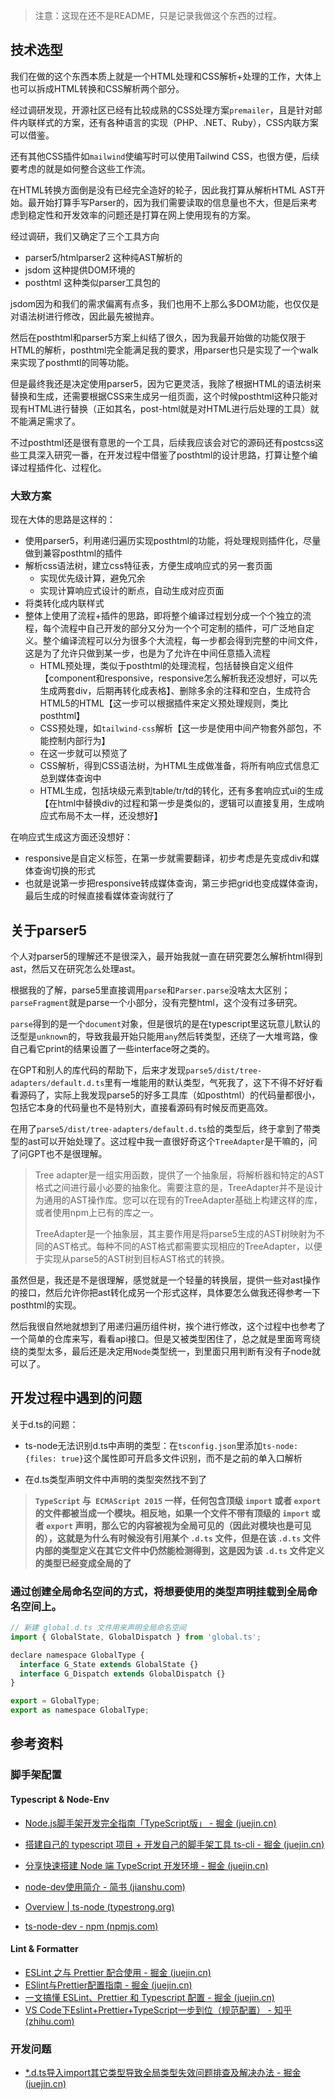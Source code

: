 > 注意：这现在还不是README，只是记录我做这个东西的过程。

## 技术选型

我们在做的这个东西本质上就是一个HTML处理和CSS解析+处理的工作，大体上也可以拆成HTML转换和CSS解析两个部分。

经过调研发现，开源社区已经有比较成熟的CSS处理方案`premailer`，且是针对邮件内联样式的方案，还有各种语言的实现（PHP、.NET、Ruby），CSS内联方案可以借鉴。

还有其他CSS插件如`mailwind`使编写时可以使用Tailwind CSS，也很方便，后续要考虑的就是如何整合这些工作流。

在HTML转换方面倒是没有已经完全造好的轮子，因此我打算从解析HTML AST开始。最开始打算手写Parser的，因为我们需要读取的信息量也不大，但是后来考虑到稳定性和开发效率的问题还是打算在网上使用现有的方案。

经过调研，我们又确定了三个工具方向

- parser5/htmlparser2 这种纯AST解析的
- jsdom 这种提供DOM环境的
- posthtml 这种类似parser工具包的

jsdom因为和我们的需求偏离有点多，我们也用不上那么多DOM功能，也仅仅是对语法树进行修改，因此最先被抛弃。

然后在posthtml和parser5方案上纠结了很久，因为我最开始做的功能仅限于HTML的解析，posthtml完全能满足我的要求，用parser也只是实现了一个walk来实现了posthmtl的同等功能。

但是最终我还是决定使用parser5，因为它更灵活，我除了根据HTML的语法树来替换和生成，还需要根据CSS来生成另一组页面，这个时候posthtml这种只能对现有HTML进行替换（正如其名，post-html就是对HTML进行后处理的工具）就不能满足需求了。

不过posthtml还是很有意思的一个工具，后续我应该会对它的源码还有postcss这些工具深入研究一番，在开发过程中借鉴了posthtml的设计思路，打算让整个编译过程插件化、过程化。

### 大致方案

现在大体的思路是这样的：

- 使用parser5，利用递归遍历实现posthtml的功能，将处理规则插件化，尽量做到兼容posthtml的插件
- 解析css语法树，建立css特征表，方便生成响应式的另一套页面
  - 实现优先级计算，避免冗余
  - 实现计算响应式设计的断点，自动生成对应页面
- 将类转化成内联样式
- 整体上使用了流程+插件的思路，即将整个编译过程划分成一个个独立的流程，每个流程中自己开发的部分又分为一个个可定制的插件，可广泛地自定义。整个编译流程可以分为很多个大流程，每一步都会得到完整的中间文件，这是为了允许只做到某一步，也是为了允许在中间任意插入流程
  - HTML预处理，类似于posthtml的处理流程，包括替换自定义组件【component和responsive，responsive怎么解析我还没想好，可以先生成两套div，后期再转化成表格】、删除多余的注释和空白，生成符合HTML5的HTML【这一步可以根据插件来定义预处理规则，类比posthtml】
  - CSS预处理，如`tailwind-css`解析【这一步是使用中间产物套外部包，不能控制内部行为】
  - 在这一步就可以预览了
  - CSS解析，得到CSS语法树，为HTML生成做准备，将所有响应式信息汇总到媒体查询中
  - HTML生成，包括块级元素到table/tr/td的转化，还有多套响应式ui的生成【在html中替换div的过程和第一步是类似的，逻辑可以直接复用，生成响应式布局不太一样，还没想好】

在响应式生成这方面还没想好：

- responsive是自定义标签，在第一步就需要翻译，初步考虑是先变成div和媒体查询切换的形式
- 也就是说第一步把responsive转成媒体查询，第三步把grid也变成媒体查询，最后生成的时候直接看媒体查询就行了

## 关于parser5

个人对parser5的理解还不是很深入，最开始我就一直在研究要怎么解析html得到ast，然后又在研究怎么处理ast。

根据我的了解，parse5里直接调用`parse`和`Parser.parse`没啥太大区别；`parseFragment`就是parse一个小部分，没有完整html，这个没有过多研究。

`parse`得到的是一个`document`对象，但是很坑的是在typescript里这玩意儿默认的泛型是`unknown`的，导致我最开始只能用`any`然后转类型，还绕了一大堆弯路，像自己看它print的结果设置了一些interface呀之类的。

在GPT和别人的库代码的帮助下，后来才发现`parse5/dist/tree-adapters/default.d.ts`里有一堆能用的默认类型，气死我了，这下不得不好好看看源码了，实际上我发现parse5的好多工具库（如posthtml）的代码量都很小，包括它本身的代码量也不是特别大，直接看源码有时候反而更高效。

在用了`parse5/dist/tree-adapters/default.d.ts`给的类型后，终于拿到了带类型的ast可以开始处理了。这过程中我一直很好奇这个`TreeAdapter`是干嘛的，问了问GPT也不是很理解。

> Tree adapter是一组实用函数，提供了一个抽象层，将解析器和特定的AST格式之间进行最小必要的抽象化。需要注意的是，TreeAdapter并不是设计为通用的AST操作库。您可以在现有的TreeAdapter基础上构建这样的库，或者使用npm上已有的库之一。
>
> TreeAdapter是一个抽象层，其主要作用是将parse5生成的AST树映射为不同的AST格式。每种不同的AST格式都需要实现相应的TreeAdapter，以便于实现从parse5的AST树到目标AST格式的转换。

虽然但是，我还是不是很理解，感觉就是一个轻量的转换层，提供一些对ast操作的接口，然后允许你把ast转化成另一个形式这样，具体要怎么做我还得参考一下posthtml的实现。

然后我很自然地就想到了用递归遍历组件树，挨个进行修改，这个过程中也参考了一个简单的仓库来写，看看api接口。但是又被类型困住了，总之就是里面弯弯绕绕的类型太多，最后还是决定用`Node`类型统一，到里面只用判断有没有子node就可以了。

## 开发过程中遇到的问题

关于d.ts的问题：

- ts-node无法识别d.ts中声明的类型：在`tsconfig.json`里添加`ts-node: {files: true}`这个属性即可开启多文件识别，而不是之前的单入口解析

- 在d.ts类型声明文件中声明的类型突然找不到了

> **`TypeScript` 与` ECMAScript 2015` 一样，任何包含顶级 `import` 或者 `export` 的文件都被当成一个模块。相反地，如果一个文件不带有顶级的 `import` 或者 `export` 声明，那么它的内容被视为全局可见的（因此对模块也是可见的），这就是为什么有时候没有引用某个 `.d.ts` 文件，但是在该 `.d.ts` 文件内部的类型定义在其它文件中仍然能检测得到，这是因为该 `.d.ts` 文件定义的类型已经变成全局的了**

### 通过创建全局命名空间的方式，将想要使用的类型声明挂载到全局命名空间上。

```javascript
// 新建 global.d.ts 文件用来声明全局命名空间
import { GlobalState, GlobalDispatch } from 'global.ts';

declare namespace GlobalType {
  interface G_State extends GlobalState {}
  interface G_Dispatch extends GlobalDispatch {}
}

export = GlobalType;
export as namespace GlobalType;
```

## 参考资料

### 脚手架配置

#### Typescript & Node-Env

- [Node.js脚手架开发完全指南「TypeScript版」 - 掘金 (juejin.cn)](https://juejin.cn/post/7086340583697940516)
- [搭建自己的 typescript 项目 + 开发自己的脚手架工具 ts-cli - 掘金 (juejin.cn)](https://juejin.cn/post/6901552013717438472)

- [分享快速搭建 Node 端 TypeScript 开发环境 - 掘金 (juejin.cn)](https://juejin.cn/post/6844904052816347149)
- [node-dev使用简介 - 简书 (jianshu.com)](https://www.jianshu.com/p/99d0d99b3a8a)
- [Overview | ts-node (typestrong.org)](https://typestrong.org/ts-node/docs/)
- [ts-node-dev - npm (npmjs.com)](https://www.npmjs.com/package/ts-node-dev)

#### Lint & Formatter

- [ESLint 之与 Prettier 配合使用 - 掘金 (juejin.cn)](https://juejin.cn/post/6924568874700505102#heading-2)
- [ESlint与Prettier配置指南 - 掘金 (juejin.cn)](https://juejin.cn/post/7050127881371910152)
- [一文搞懂 ESLint、Prettier 和 Typescript 配置 - 掘金 (juejin.cn)](https://juejin.cn/post/7021920332260835342)
- [VS Code下Eslint+Prettier+TypeScript一步到位（规范配置） - 知乎 (zhihu.com)](https://zhuanlan.zhihu.com/p/432906440)

### 开发问题

- [*.d.ts导入import其它类型导致全局类型失效问题排查及解决办法 - 掘金 (juejin.cn)](https://juejin.cn/post/6981281393812701191)